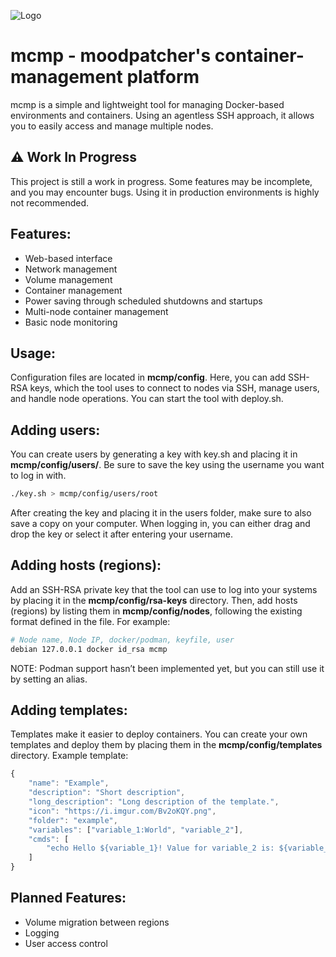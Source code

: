 ![Logo](https://i.imgur.com/Bv2oKQY.png)
# mcmp - moodpatcher's container-management platform
mcmp is a simple and lightweight tool for managing Docker-based environments and containers. Using an agentless SSH approach, it allows you to easily access and manage multiple nodes.
## ⚠️ Work In Progress
This project is still a work in progress. Some features may be incomplete, and you may encounter bugs. Using it in production environments is highly not recommended.
## Features:
- Web-based interface
- Network management
- Volume management
- Container management
- Power saving through scheduled shutdowns and startups
- Multi-node container management
- Basic node monitoring

## Usage:
Configuration files are located in **mcmp/config**. Here, you can add SSH-RSA keys, which the tool uses to connect to nodes via SSH, manage users, and handle node operations.
You can start the tool with deploy.sh.

## Adding users:
You can create users by generating a key with key.sh and placing it in **mcmp/config/users/<username>**. Be sure to save the key using the username you want to log in with.
```bash 
./key.sh > mcmp/config/users/root
```
After creating the key and placing it in the users folder, make sure to also save a copy on your computer. When logging in, you can either drag and drop the key or select it after entering your username.
## Adding hosts (regions):
Add an SSH-RSA private key that the tool can use to log into your systems by placing it in the **mcmp/config/rsa-keys** directory. 
Then, add hosts (regions) by listing them in **mcmp/config/nodes**, following the existing format defined in the file. For example:
```bash 
# Node name, Node IP, docker/podman, keyfile, user
debian 127.0.0.1 docker id_rsa mcmp
```
NOTE: Podman support hasn’t been implemented yet, but you can still use it by setting an alias. <br/>
## Adding templates:
Templates make it easier to deploy containers. You can create your own templates and deploy them by placing them in the **mcmp/config/templates** directory. Example template:
```js
{
    "name": "Example",
    "description": "Short description",
    "long_description": "Long description of the template.",
    "icon": "https://i.imgur.com/Bv2oKQY.png",
    "folder": "example",
    "variables": ["variable_1:World", "variable_2"],
    "cmds": [
        "echo Hello ${variable_1}! Value for variable_2 is: ${variable_2}"
    ]
}
```
## Planned Features:
- Volume migration between regions
- Logging
- User access control
